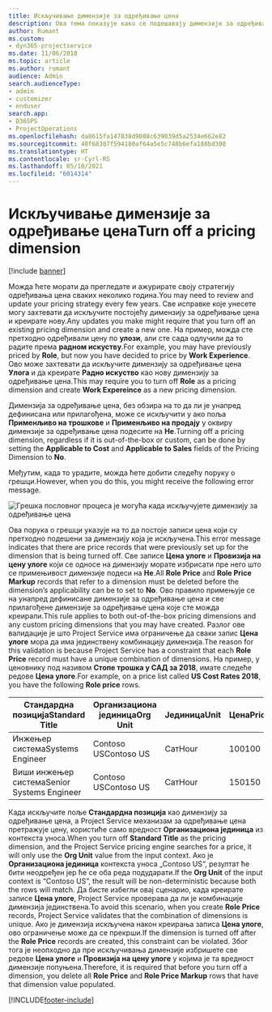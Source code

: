 ```yaml
---
title: Искључивање димензије за одређивање цена
description: Ова тема показује како се подешавају димензије за одређивање цена у решењу Project Service.
author: Rumant
ms.custom:
- dyn365-projectservice
ms.date: 11/06/2018
ms.topic: article
ms.author: rumant
audience: Admin
search.audienceType:
- admin
- customizer
- enduser
search.app:
- D365PS
- ProjectOperations
ms.openlocfilehash: da8615fa147838d9088c639039d5a2534e662e82
ms.sourcegitcommit: 40f68387f594180af64a5e5c748b6efa188bd300
ms.translationtype: HT
ms.contentlocale: sr-Cyrl-RS
ms.lasthandoff: 05/10/2021
ms.locfileid: "6014314"
---
```

# <a name="turn-off-a-pricing-dimension"></a><span data-ttu-id="d5d37-103">Искључивање димензије за одређивање цена</span><span class="sxs-lookup"><span data-stu-id="d5d37-103">Turn off a pricing dimension</span></span>

[!include [banner](../includes/psa-now-project-operations.md)]

<span data-ttu-id="d5d37-104">Можда ћете морати да прегледате и ажурирате своју стратегију одређивања цена сваких неколико година.</span><span class="sxs-lookup"><span data-stu-id="d5d37-104">You may need to review and update your pricing strategy every few years.</span></span> <span data-ttu-id="d5d37-105">Све исправке које унесете могу захтевати да искључите постојећу димензију за одређивање цена и креирате нову.</span><span class="sxs-lookup"><span data-stu-id="d5d37-105">Any updates you make might require that you turn off an existing pricing dimension and create a new one.</span></span> <span data-ttu-id="d5d37-106">На пример, можда сте претходно одређивали цену по **улози**, али сте сада одлучили да то радите према **радном искуству**.</span><span class="sxs-lookup"><span data-stu-id="d5d37-106">For example, you may have previously priced by **Role**, but now you have decided to price by **Work Experience**.</span></span> <span data-ttu-id="d5d37-107">Ово може захтевати да искључите димензију за одређивање цена **Улога** и да креирате **Радно искуство** као нову димензију за одређивање цена.</span><span class="sxs-lookup"><span data-stu-id="d5d37-107">This may require you to turn off **Role** as a pricing dimension and create **Work Expereince** as a new pricing dimension.</span></span> 

<span data-ttu-id="d5d37-108">Димензија за одређивање цена, без обзира на то да ли је унапред дефинисана или прилагођена, може се искључити у ако поља **Применљиво на трошкове** и **Применљиво на продају** у оквиру димензије за одређивање цена подесите на **Не**.</span><span class="sxs-lookup"><span data-stu-id="d5d37-108">Turning off a pricing dimension, regardless if it is out-of-the-box or custom, can be done by setting the **Applicable to Cost** and **Applicable to Sales** fields of the Pricing Dimension to **No**.</span></span>

<span data-ttu-id="d5d37-109">Међутим, када то урадите, можда ћете добити следећу поруку о грешци.</span><span class="sxs-lookup"><span data-stu-id="d5d37-109">However, when you do this, you might receive the following error message.</span></span>

![Грешка пословног процеса је могућа када искључујете димензију за одређивање цена](media/Business-Process-Error.png)


<span data-ttu-id="d5d37-111">Ова порука о грешци указује на то да постоје записи цена који су претходно подешени за димензију која је искључена.</span><span class="sxs-lookup"><span data-stu-id="d5d37-111">This error message indicates that there are price records that were previously set up for the dimension that is being turned off.</span></span> <span data-ttu-id="d5d37-112">Све записе **Цена улоге** и **Провизија на цену улоге** који се односе на димензију морате избрисати пре него што се примењивост димензије подеси на **Не**.</span><span class="sxs-lookup"><span data-stu-id="d5d37-112">All **Role Price** and **Role Price Markup** records that refer to a dimension must be deleted before the dimension’s applicability can be to set to **No**.</span></span> <span data-ttu-id="d5d37-113">Ово правило примењује се на унапред дефинисане димензије за одређивање цена и све прилагођене димензије за одређивање цена које сте можда креирали.</span><span class="sxs-lookup"><span data-stu-id="d5d37-113">This rule applies to both out-of-the-box pricing dimensions and any custom pricing dimensions that you may have created.</span></span> <span data-ttu-id="d5d37-114">Разлог ове валидације је што Project Service има ограничење да сваки запис **Цена улоге** мора да има јединствену комбинацију димензија.</span><span class="sxs-lookup"><span data-stu-id="d5d37-114">The reason for this validation is because Project Service has a constraint that each **Role Price** record must have a unique combination of dimensions.</span></span> <span data-ttu-id="d5d37-115">На пример, у ценовнику под називом **Стопе трошка у САД за 2018**, имате следеће редове **Цена улоге**.</span><span class="sxs-lookup"><span data-stu-id="d5d37-115">For example, on a price list called **US Cost Rates 2018**, you have the following **Role price** rows.</span></span> 

| <span data-ttu-id="d5d37-116">Стандардна позиција</span><span class="sxs-lookup"><span data-stu-id="d5d37-116">Standard Title</span></span>         | <span data-ttu-id="d5d37-117">Организациона јединица</span><span class="sxs-lookup"><span data-stu-id="d5d37-117">Org Unit</span></span>    |<span data-ttu-id="d5d37-118">Јединица</span><span class="sxs-lookup"><span data-stu-id="d5d37-118">Unit</span></span>   |<span data-ttu-id="d5d37-119">Цена</span><span class="sxs-lookup"><span data-stu-id="d5d37-119">Price</span></span>  |<span data-ttu-id="d5d37-120">Валута</span><span class="sxs-lookup"><span data-stu-id="d5d37-120">Currency</span></span>  |
| -----------------------|-------------|-------|-------|----------|
| <span data-ttu-id="d5d37-121">Инжењер система</span><span class="sxs-lookup"><span data-stu-id="d5d37-121">Systems Engineer</span></span>|<span data-ttu-id="d5d37-122">Contoso US</span><span class="sxs-lookup"><span data-stu-id="d5d37-122">Contoso US</span></span>|<span data-ttu-id="d5d37-123">Сат</span><span class="sxs-lookup"><span data-stu-id="d5d37-123">Hour</span></span>| <span data-ttu-id="d5d37-124">100</span><span class="sxs-lookup"><span data-stu-id="d5d37-124">100</span></span>|<span data-ttu-id="d5d37-125">USD решење</span><span class="sxs-lookup"><span data-stu-id="d5d37-125">USD</span></span>|
| <span data-ttu-id="d5d37-126">Виши инжењер система</span><span class="sxs-lookup"><span data-stu-id="d5d37-126">Senior Systems Engineer</span></span>|<span data-ttu-id="d5d37-127">Contoso US</span><span class="sxs-lookup"><span data-stu-id="d5d37-127">Contoso US</span></span>|<span data-ttu-id="d5d37-128">Сат</span><span class="sxs-lookup"><span data-stu-id="d5d37-128">Hour</span></span>| <span data-ttu-id="d5d37-129">150</span><span class="sxs-lookup"><span data-stu-id="d5d37-129">150</span></span>| <span data-ttu-id="d5d37-130">USD решење</span><span class="sxs-lookup"><span data-stu-id="d5d37-130">USD</span></span>|


<span data-ttu-id="d5d37-131">Када искључите поље **Стандардна позиција** као димензију за одређивање цена, а Project Service механизам за одређивање цена претражује цену, користиће само вредност **Организациона јединица** из контекста уноса.</span><span class="sxs-lookup"><span data-stu-id="d5d37-131">When you turn off **Standard Title** as the pricing dimension, and the Project Service pricing engine searches for a price, it will only use the **Org Unit** value from the input context.</span></span> <span data-ttu-id="d5d37-132">Ако је **Организациона јединица** контекста уноса „Contoso US“, резултат ће бити неодређен јер ће се оба реда подударати.</span><span class="sxs-lookup"><span data-stu-id="d5d37-132">If the **Org Unit** of the input context is “Contoso US”, the result will be non-deterministic because both the rows will match.</span></span> <span data-ttu-id="d5d37-133">Да бисте избегли овај сценарио, када креирате записе **Цена улоге**, Project Service проверава да ли је комбинације димензија јединствена.</span><span class="sxs-lookup"><span data-stu-id="d5d37-133">To avoid this scenario, when you create **Role Price** records, Project Service validates that the combination of dimensions is unique.</span></span> <span data-ttu-id="d5d37-134">Ако је димензија искључена након креирања записа **Цена улоге**, ово ограничење може да се прекрши.</span><span class="sxs-lookup"><span data-stu-id="d5d37-134">If the dimension is turned off after the **Role Price** records are created, this constraint can be violated.</span></span> <span data-ttu-id="d5d37-135">Због тога је неопходно да пре искључивања димензије избришете све редове **Цена улоге** и **Провизија на цену улоге** у којима је та вредност димензије попуњена.</span><span class="sxs-lookup"><span data-stu-id="d5d37-135">Therefore, it is required that before you turn off a dimension, you delete all **Role Price** and **Role Price Markup** rows that have that dimension value populated.</span></span>



[!INCLUDE[footer-include](../includes/footer-banner.md)]